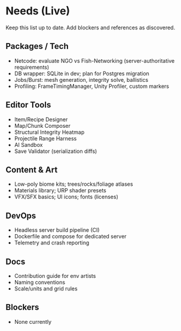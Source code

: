 # Needs (Live)

Keep this list up to date. Add blockers and references as discovered.

## Packages / Tech
- Netcode: evaluate NGO vs Fish-Networking (server-authoritative requirements)
- DB wrapper: SQLite in dev; plan for Postgres migration
- Jobs/Burst: mesh generation, integrity solve, ballistics
- Profiling: FrameTimingManager, Unity Profiler, custom markers

## Editor Tools
- Item/Recipe Designer
- Map/Chunk Composer
- Structural Integrity Heatmap
- Projectile Range Harness
- AI Sandbox
- Save Validator (serialization diffs)

## Content & Art
- Low-poly biome kits; trees/rocks/foliage atlases
- Materials library; URP shader presets
- VFX/SFX basics; UI icons; fonts (licenses)

## DevOps
- Headless server build pipeline (CI)
- Dockerfile and compose for dedicated server
- Telemetry and crash reporting

## Docs
- Contribution guide for env artists
- Naming conventions
- Scale/units and grid rules

## Blockers
- None currently
